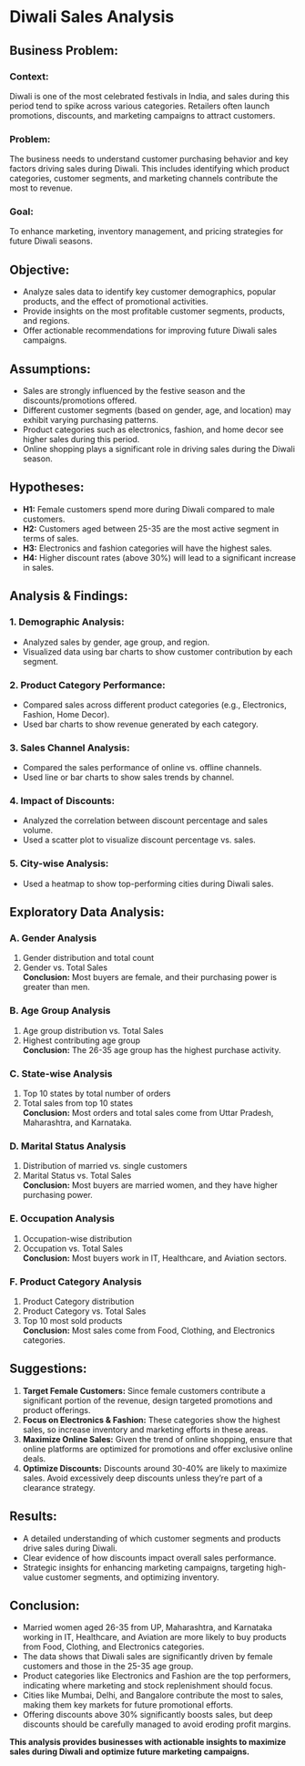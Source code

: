 # Diwali Sales Analysis

## **Business Problem:**  
### **Context:**  
Diwali is one of the most celebrated festivals in India, and sales during this period tend to spike across various categories. Retailers often launch promotions, discounts, and marketing campaigns to attract customers.  

### **Problem:**  
The business needs to understand customer purchasing behavior and key factors driving sales during Diwali. This includes identifying which product categories, customer segments, and marketing channels contribute the most to revenue.  

### **Goal:**  
To enhance marketing, inventory management, and pricing strategies for future Diwali seasons.  

## **Objective:**  
- Analyze sales data to identify key customer demographics, popular products, and the effect of promotional activities.  
- Provide insights on the most profitable customer segments, products, and regions.  
- Offer actionable recommendations for improving future Diwali sales campaigns.  

## **Assumptions:**  
- Sales are strongly influenced by the festive season and the discounts/promotions offered.  
- Different customer segments (based on gender, age, and location) may exhibit varying purchasing patterns.  
- Product categories such as electronics, fashion, and home decor see higher sales during this period.  
- Online shopping plays a significant role in driving sales during the Diwali season.  

## **Hypotheses:**  
- **H1:** Female customers spend more during Diwali compared to male customers.  
- **H2:** Customers aged between 25-35 are the most active segment in terms of sales.  
- **H3:** Electronics and fashion categories will have the highest sales.  
- **H4:** Higher discount rates (above 30%) will lead to a significant increase in sales.  

## **Analysis & Findings:**  
### **1. Demographic Analysis:**  
- Analyzed sales by gender, age group, and region.  
- Visualized data using bar charts to show customer contribution by each segment.  

### **2. Product Category Performance:**  
- Compared sales across different product categories (e.g., Electronics, Fashion, Home Decor).  
- Used bar charts to show revenue generated by each category.  

### **3. Sales Channel Analysis:**  
- Compared the sales performance of online vs. offline channels.  
- Used line or bar charts to show sales trends by channel.  

### **4. Impact of Discounts:**  
- Analyzed the correlation between discount percentage and sales volume.  
- Used a scatter plot to visualize discount percentage vs. sales.  

### **5. City-wise Analysis:**  
- Used a heatmap to show top-performing cities during Diwali sales.  

## **Exploratory Data Analysis:**  
### **A. Gender Analysis**  
1. Gender distribution and total count  
2. Gender vs. Total Sales  
**Conclusion:** Most buyers are female, and their purchasing power is greater than men.  

### **B. Age Group Analysis**  
1. Age group distribution vs. Total Sales  
2. Highest contributing age group  
**Conclusion:** The 26-35 age group has the highest purchase activity.  

### **C. State-wise Analysis**  
1. Top 10 states by total number of orders  
2. Total sales from top 10 states  
**Conclusion:** Most orders and total sales come from Uttar Pradesh, Maharashtra, and Karnataka.  

### **D. Marital Status Analysis**  
1. Distribution of married vs. single customers  
2. Marital Status vs. Total Sales  
**Conclusion:** Most buyers are married women, and they have higher purchasing power.  

### **E. Occupation Analysis**  
1. Occupation-wise distribution  
2. Occupation vs. Total Sales  
**Conclusion:** Most buyers work in IT, Healthcare, and Aviation sectors.  

### **F. Product Category Analysis**  
1. Product Category distribution  
2. Product Category vs. Total Sales  
3. Top 10 most sold products  
**Conclusion:** Most sales come from Food, Clothing, and Electronics categories.  

## **Suggestions:**  
1. **Target Female Customers:** Since female customers contribute a significant portion of the revenue, design targeted promotions and product offerings.  
2. **Focus on Electronics & Fashion:** These categories show the highest sales, so increase inventory and marketing efforts in these areas.  
3. **Maximize Online Sales:** Given the trend of online shopping, ensure that online platforms are optimized for promotions and offer exclusive online deals.  
4. **Optimize Discounts:** Discounts around 30-40% are likely to maximize sales. Avoid excessively deep discounts unless they’re part of a clearance strategy.  

## **Results:**  
- A detailed understanding of which customer segments and products drive sales during Diwali.  
- Clear evidence of how discounts impact overall sales performance.  
- Strategic insights for enhancing marketing campaigns, targeting high-value customer segments, and optimizing inventory.  

## **Conclusion:**  
- Married women aged 26-35 from UP, Maharashtra, and Karnataka working in IT, Healthcare, and Aviation are more likely to buy products from Food, Clothing, and Electronics categories.  
- The data shows that Diwali sales are significantly driven by female customers and those in the 25-35 age group.  
- Product categories like Electronics and Fashion are the top performers, indicating where marketing and stock replenishment should focus.  
- Cities like Mumbai, Delhi, and Bangalore contribute the most to sales, making them key markets for future promotional efforts.  
- Offering discounts above 30% significantly boosts sales, but deep discounts should be carefully managed to avoid eroding profit margins.  

**This analysis provides businesses with actionable insights to maximize sales during Diwali and optimize future marketing campaigns.**

